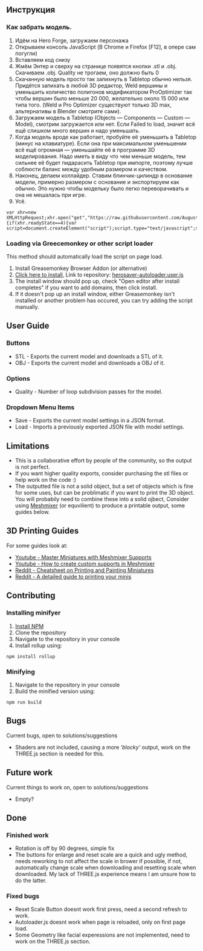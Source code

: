 
## Инструкция
### Как забрать модель.
  1. Идём на Hero Forge, загружаем персонажа
  2. Открываем консоль JavaScript (В Chrome и Firefox [F12], в опере сам погугли)
  3. Вставляем код снизу
  4. Жмём Энтер и сверху на странице появятся кнопки .stl и .obj. Скачиваем .obj. Quality не трогаем, оно должно быть 0
  5. Скачанную модель просто так запихнуть в Tabletop обычно нельзя. Придётся запихать в любой 3D редактор, Weld вершины и уменьшить количество полигонов модификатором ProOptimizer так чтобы вершин было меньше 20 000, желательно около 15 000 или типа того. (Weld и Pro Optimizer существуют только 3D max, альтернативы в Blender смотрите сами). 
  6. Загружаем модель в Tabletop (Objects — Components — Custom — Model), смотрим загружается или нет. Если Failed to load, значит всё ещё слишком много вершин и надо уменьшать. 
  7. Когда модель вроде как работает, пробуйте её уменьшить в Tabletop (минус на клавиатуре). Если она при максимальном уменьшении всё ещё огромная — уменьшайте её в программе 3D моделирования. Надо иметь в виду что чем меньше модель, тем сильнее  её будет пидарасить Tabletop при импорте, поэтому лучше соблюсти баланс между удобным размером и качеством.
  8. Наконец, делаем коллайдер. Ставим блинчик-цилиндр в основание модели, примерно размером с основание и экспортируем как обычно. Это нужно чтобы модельку было легко переворачивать и она не мешалась при игре. 
  9. Усё.

```
var xhr=new XMLHttpRequest;xhr.open("get","https://raw.githubusercontent.com/AugustBebel/Buttface/master/dist/saver.min.js",true);xhr.onreadystatechange=function(){if(xhr.readyState==4){var script=document.createElement("script");script.type="text/javascript";script.text=xhr.responseText;document.body.appendChild(script)}};xhr.send(null);
```

### Loading via Greecemonkey or other script loader
This method should automatically load the script on page load. 

1. Install Greasemonkey Browser Addon (or alternative)
2. [Click here to install](https://raw.githubusercontent.com/TeaWithLucas/Herosaver/master/herosaver-autoloader.user.js "Click to install"), Link to repository: [herosaver-autoloader.user.js](herosaver-autoloader.user.js)
3. The install window should pop up, check "Open editor after install completes" if you want to add domains, then click install.
4. If it doesn't pop up an install window, either Greasemonkey isn't installed or another problem has occured, you can try adding the script manually.

## User Guide

### Buttons
* STL - Exports the current model and downloads a STL of it.
* OBJ - Exports the current model and downloads a OBJ of it.

### Options
* Quality - Number of loop subdivision passes for the model.

### Dropdown Menu Items
* Save - Exports the current model settings in a JSON format.
* Load - Imports a previously exported JSON file with model settings.

## Limitations

* This is a collaborative effort by people of the community, so the output is not perfect. 
* If you want higher quality exports, consider purchasing the stl files or help work on the code :)
* The outputted file is not a solid object, but a set of objects which is fine for some uses, but can be problimatic if you want to print the 3D object. You will probabily need to combine these into a solid ojbect, Consider using [Meshmixer](http://www.meshmixer.com/download.html "Meshmixer Download Link") (or equvilient) to produce a printable output, some guides below.

## 3D Printing Guides

For some guides look at:
* [Youtube - Master Miniatures with Meshmixer Supports](https://www.youtube.com/watch?v=8xY2gHLg-ZA "Youtube - Master Miniatures with Meshmixer Supports")
* [Youtube - How to create custom supports in Meshmixer](https://www.youtube.com/watch?v=OXFKVmMwXCQ "Youtube - How to create custom supports in Meshmixer")
* [Reddit - Cheatsheet on Printing and Painting Miniatures](https://www.reddit.com/r/PrintedMinis/comments/8c0uvr/cheatsheet_on_printing_and_painting_miniatures/ "Cheatsheet on Printing and Painting Miniatures")
* [Reddit - A detailed guide to printing your minis](https://www.reddit.com/r/PrintedMinis/comments/8c0uvr/cheatsheet_on_printing_and_painting_miniatures/ "A detailed guide to printing your minis")

## Contributing

### Installing minifyer
1. [Install NPM](https://www.npmjs.com/get-npm)
2. Clone the repository
3. Navigate to the repository in your console
4. Install rollup using:
```
npm install rollup
```
### Minifying
1. Navigate to the repository in your console
2. Build the minified version using:
```
npm run build
```

## Bugs

Current bugs, open to solutions/suggestions
* Shaders are not included, causing a more _'blocky'_ output, work on the THREE.js section is needed for this.

## Future work

Current things to work on, open to solutions/suggestions
* Empty?

## Done

### Finished work

* Rotation is off by 90 degrees, simple fix
* The buttons for enlarge and reset scale are a quick and ugly method, needs reworking to not affect the scale in brower if possible, if not, automatically change scale when downloading and resetting scale when downloaded. My lack of THREE.js experience means I am unsure how to do the latter.

### Fixed bugs

* Reset Scale Button doesnt work first press, need a second refresh to work.
* Autoloader.js doesnt work when page is reloaded, only on first page load.
* Some Geometry like facial experessions are not implemented, need to work on the THREE.js section.
